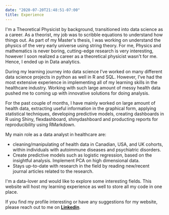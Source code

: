 ```yaml
---
date: "2020-07-20T21:48:51-07:00"
title: Experience
---
```


I'm a Theoretical Physicist by background, transitioned into data science as a career. As a theorist, my job was to scribble equations to understand how things out. As part of my Master's thesis, I was working on understand the physics of the very early universe using string theory. For me, Physics and mathematics is never boring, cutting-edge research is very interesting, however I soon realized a career as a theoretical physicist wasn't for me. Hence, I ended up in Data analytics. 

During my learning journey into data science I’ve worked on many different data science projects in python as well in R and SQL. However, I’ve had the most extensive experience in implementing all of my learning skills in the healthcare industry. Working with such large amount of messy health data pushed me to coming up with innovative solutions for doing analysis. 

For the past couple of months, I have mainly worked on
large amount of health data, extracting useful information in the graphical form, applying statistical techniques, developing  predictive models, creating dashboards in R using Shiny, flexdashboard, shinydashboard and producting reports for reproducibility using RMarkdown. 

My main role as a data analyst in healthcare are:
* cleaning/manipulating of health data in Canadian, USA, and UK cohorts, within individuals with autoimmune diseases and psychiatric disorders. 
* Create predictive models such as logistic regression, based on the insightful analysis. Implement PCA on high dimensional data.
* Stays up-to-date with research in the field by reading new/recent journal articles related to the research.

I'm a data-lover and would like to explore some interesting fields. This website will host my learning experience as well to store all my code in one place.

If you find my profile interesting or have any suggestions for my website, please reach out to me on [**Linkedin**](https://www.linkedin.com/in/mitul-patel2393).
 